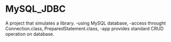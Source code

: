# MySQL_JDBC
A project that simulates a library. 
-using MySQL database,
-access throught Connection.class, PreparedStatement.class,
-app provides standard CRUD operation on database.
